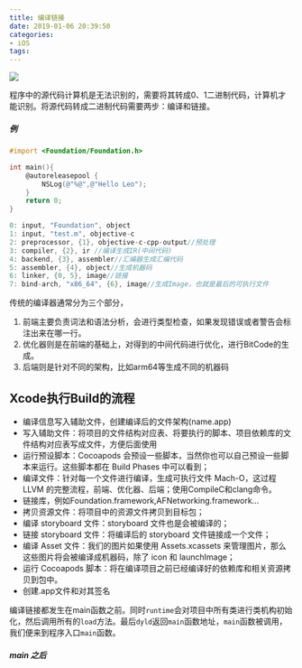 ```yaml
---
title: 编译链接
date: 2019-01-06 20:39:50
categories:
- iOS
tags:
---
```




[^_^]: {% asset_img 1.png 图片说明 %}

![](https://ws2.sinaimg.cn/large/006tKfTcly1g0vdqctdgwj30k203zdfs.jpg)

程序中的源代码计算机是无法识别的，需要将其转成0、1二进制代码，计算机才能识别。将源代码转成二进制代码需要两步：编译和链接。

##### 例

```objective-c
#import <Foundation/Foundation.h>

int main(){
    @autoreleasepool {
        NSLog(@"%@",@"Hello Leo");
    }
    return 0;
}	
```

```objective-c
0: input, "Foundation", object 
1: input, "test.m", objective-c
2: preprocessor, {1}, objective-c-cpp-output//预处理
3: compiler, {2}, ir //编译生成IR(中间代码)
4: backend, {3}, assembler//汇编器生成汇编代码
5: assembler, {4}, object//生成机器码
6: linker, {0, 5}, image//链接
7: bind-arch, "x86_64", {6}, image//生成Image，也就是最后的可执行文件
```



传统的编译器通常分为三个部分，

1. 前端主要负责词法和语法分析，会进行类型检查，如果发现错误或者警告会标注出来在哪一行。
2. 优化器则是在前端的基础上，对得到的中间代码进行优化，进行BitCode的生成。
3. 后端则是针对不同的架构，比如arm64等生成不同的机器码



## Xcode执行Build的流程

- 编译信息写入辅助文件，创建编译后的文件架构(name.app)
- 写入辅助文件：将项目的文件结构对应表、将要执行的脚本、项目依赖库的文件结构对应表写成文件，方便后面使用
- 运行预设脚本：Cocoapods 会预设一些脚本，当然你也可以自己预设一些脚本来运行。这些脚本都在 Build Phases 中可以看到；
- 编译文件：针对每一个文件进行编译，生成可执行文件 Mach-O，这过程 LLVM 的完整流程，前端、优化器、后端；使用CompileC和clang命令。
- 链接库，例如Foundation.framework,AFNetworking.framework…
- 拷贝资源文件：将项目中的资源文件拷贝到目标包；
- 编译 storyboard 文件：storyboard 文件也是会被编译的；
- 链接 storyboard 文件：将编译后的 storyboard 文件链接成一个文件；
- 编译 Asset 文件：我们的图片如果使用 Assets.xcassets 来管理图片，那么这些图片将会被编译成机器码，除了 icon 和 launchImage；
- 运行 Cocoapods 脚本：将在编译项目之前已经编译好的依赖库和相关资源拷贝到包中。
- 创建.app文件和对其签名





编译链接都发生在main函数之前。同时`runtime`会对项目中所有类进行类机构初始化，然后调用所有的`load`方法。最后`dyld`返回`main`函数地址，`main`函数被调用，我们便来到程序入口`main`函数。



##### main 之后


